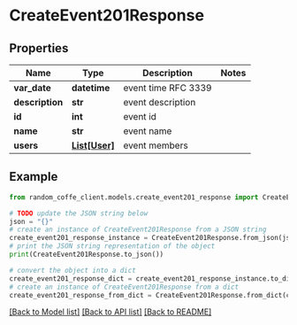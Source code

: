 # CreateEvent201Response


## Properties

Name | Type | Description | Notes
------------ | ------------- | ------------- | -------------
**var_date** | **datetime** | event time RFC 3339 | 
**description** | **str** | event description | 
**id** | **int** | event id | 
**name** | **str** | event name | 
**users** | [**List[User]**](User.md) | event members | 

## Example

```python
from random_coffe_client.models.create_event201_response import CreateEvent201Response

# TODO update the JSON string below
json = "{}"
# create an instance of CreateEvent201Response from a JSON string
create_event201_response_instance = CreateEvent201Response.from_json(json)
# print the JSON string representation of the object
print(CreateEvent201Response.to_json())

# convert the object into a dict
create_event201_response_dict = create_event201_response_instance.to_dict()
# create an instance of CreateEvent201Response from a dict
create_event201_response_from_dict = CreateEvent201Response.from_dict(create_event201_response_dict)
```
[[Back to Model list]](../README.md#documentation-for-models) [[Back to API list]](../README.md#documentation-for-api-endpoints) [[Back to README]](../README.md)



